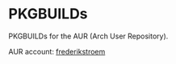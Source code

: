 # PKGBUILDs
PKGBUILDs for the AUR (Arch User Repository).

AUR account: [frederikstroem](https://aur.archlinux.org/account/frederikstroem/)
